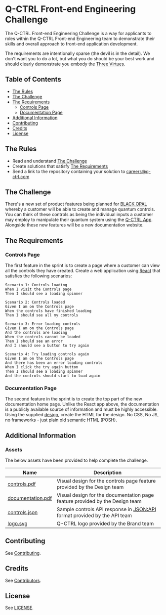 # Q-CTRL Front-end Engineering Challenge

The Q-CTRL Front-end Engineering Challenge is a way for applicants to roles within the Q-CTRL Front-end Engineering team to demonstrate their skills and overall approach to front-end application development.

The requirements are intentionally sparse (the devil is in the detail). We don't want you to do a lot, but what you do should be your best work and should clearly demonstrate you embody the [Three Virtues](http://threevirtues.com/).

## Table of Contents

- [The Rules](#the-rules)
- [The Challenge](#the-challenge)
- [The Requirements](#the-requirements)
  - [Controls Page](#controls-page)
  - [Documentation Page](#documentation-page)
- [Additional Information](#additional-information)
- [Contributing](#contributing)
- [Credits](#credits)
- [License](#license)

## The Rules

- Read and understand [The Challenge](#the-challenge)
- Create solutions that satisfy [The Requirements](#the-requirements)
- Send a link to the repository containing your solution to careers@q-ctrl.com

## The Challenge

There's a new set of product features being planned for [BLACK OPAL](https://q-ctrl.com/products/black-opal/) whereby a customer will be able to create and manage quantum controls. You can think of these controls as being the individual inputs a customer may employ to manipulate their quantum system using the [Q-CTRL App](https://app.q-ctrl.com/). Alongside these new features will be a new documentation website.

## The Requirements

### Controls Page

The first feature in the sprint is to create a page where a customer can view all the controls they have created. Create a web application using [React](https://reactjs.org/) that satisfies the following scenarios:

```
Scenario 1: Controls loading
When I visit the Controls page
Then I should see a loading spinner

Scenario 2: Controls loaded
Given I am on the Controls page
When the controls have finished loading
Then I should see all my controls

Scenario 3: Error loading controls
Given I am on the Controls page
And the controls are loading
When the controls cannot be loaded
Then I should see an error
And I should see a button to try again

Scenario 4: Try loading controls again
Given I am on the Controls page
And there has been an error loading controls
When I click the try again button
Then I should see a loading spinner
And the controls should start to load again
```

### Documentation Page

The second feature in the sprint is to create the top part of the new documentation home page. Unlike the React app above, the documentation is a publicly available source of information and must be highly accessible. Using the supplied [design](assets/documentation.pdf), create the HTML for the design. No CSS, No JS, no frameworks - just plain old semantic HTML (POSH).

## Additional Information

### Assets

The below assets have been provided to help complete the challenge.

| Name                                          | Description                                                                                      |
|-----------------------------------------------|--------------------------------------------------------------------------------------------------|
| [controls.pdf](assets/controls.pdf)           | Visual design for the controls page feature provided by the Design team                          |
| [documentation.pdf](assets/documentation.pdf) | Visual design for the documentation page feature provided by the Design team                     |
| [controls.json](assets/controls.json)         | Sample controls API response in [JSON:API](https://jsonapi.org/) format provided by the API team |
| [logo.svg](assets/logo.svg)                   | Q-CTRL logo provided by the Brand team                                                           |

## Contributing

See [Contributing](https://github.com/qctrl/.github/blob/master/CONTRIBUTING.md).

## Credits

See [Contributors](https://github.com/qctrl/front-end-challenge/graphs/contributors).

## License

See [LICENSE](LICENSE).
